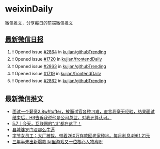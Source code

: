 # weixinDaily
微信推文，分享每日的前端微信推文

## [最新微信日报](https://github.com/kujian/weixinDaily/issues)

<!--START_SECTION:activity-->
1. ❗ Opened issue [#2864](https://github.com/kujian/githubTrending/issues/2864) in [kujian/githubTrending](https://github.com/kujian/githubTrending)
2. ❗ Opened issue [#1720](https://github.com/kujian/frontendDaily/issues/1720) in [kujian/frontendDaily](https://github.com/kujian/frontendDaily)
3. ❗ Opened issue [#2863](https://github.com/kujian/githubTrending/issues/2863) in [kujian/githubTrending](https://github.com/kujian/githubTrending)
4. ❗ Opened issue [#1719](https://github.com/kujian/frontendDaily/issues/1719) in [kujian/frontendDaily](https://github.com/kujian/frontendDaily)
5. ❗ Opened issue [#2862](https://github.com/kujian/githubTrending/issues/2862) in [kujian/githubTrending](https://github.com/kujian/githubTrending)
<!--END_SECTION:activity-->


## [最新微信推文](https://weixin.qdkfweb.cn/)

<!-- BLOG-POST-LIST:START -->
- [面试一个薪资2.8w的offer，被面试官各种刁难，直言我毫无经验，结果面试结束后，HR告诉我说他是公司总监，对我还算认可。](https://weixin.qdkfweb.cn/44509.html)
- [5.7｜今天，互联网的“瓜”都在这了！](https://weixin.qdkfweb.cn/44523.html)
- [县城婆罗门没那么牛逼](https://weixin.qdkfweb.cn/44503.html)
- [字节女员工：大厂被裁，带着260万存款回老家种地。每月利息4961.21元](https://weixin.qdkfweb.cn/44521.html)
- [三年半未出新爆款 阿里游戏又一位核心人物离职](https://weixin.qdkfweb.cn/44531.html)
<!-- BLOG-POST-LIST:END -->